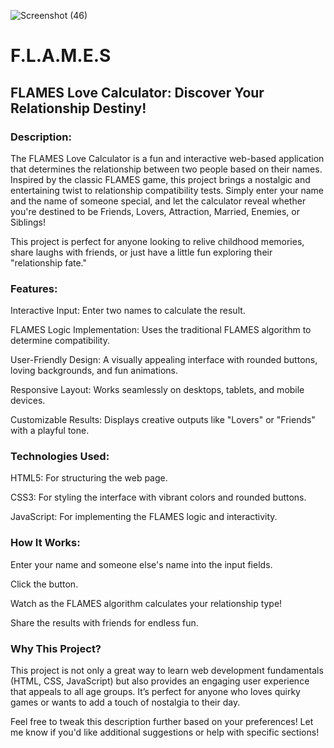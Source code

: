![Screenshot (46)](https://github.com/user-attachments/assets/d0587582-6322-409b-902b-2f8947ecd82c)
# F.L.A.M.E.S
## FLAMES Love Calculator: Discover Your Relationship Destiny!

### Description:

The FLAMES Love Calculator is a fun and interactive web-based application that determines the relationship between two people based on their names. Inspired by the classic FLAMES game, this project brings a nostalgic and entertaining twist to relationship compatibility tests. Simply enter your name and the name of someone special, and let the calculator reveal whether you're destined to be Friends, Lovers, Attraction, Married, Enemies, or Siblings!

This project is perfect for anyone looking to relive childhood memories, share laughs with friends, or just have a little fun exploring their "relationship fate."


### Features:


Interactive Input: Enter two names to calculate the result.

FLAMES Logic Implementation: Uses the traditional FLAMES algorithm to determine compatibility.

User-Friendly Design: A visually appealing interface with rounded buttons, loving backgrounds, and fun animations.

Responsive Layout: Works seamlessly on desktops, tablets, and mobile devices.

Customizable Results: Displays creative outputs like "Lovers" or "Friends" with a playful tone.


### Technologies Used:
HTML5: For structuring the web page.

CSS3: For styling the interface with vibrant colors and rounded buttons.

JavaScript: For implementing the FLAMES logic and interactivity.

### How It Works:

Enter your name and someone else's name into the input fields.

Click the  button.

Watch as the FLAMES algorithm calculates your relationship type!

Share the results with friends for endless fun.

### Why This Project?
This project is not only a great way to learn web development fundamentals (HTML, CSS, JavaScript) but also provides an engaging user experience that appeals to all age groups. It’s perfect for anyone who loves quirky games or wants to add a touch of nostalgia to their day.

Feel free to tweak this description further based on your preferences! Let me know if you'd like additional suggestions or help with specific sections! 

